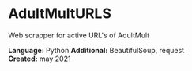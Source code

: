 # AdultMultURLS  

Web scrapper for active URL's of AdultMult  
  
**Language:** Python
**Additional:** BeautifulSoup, request    
**Created:** may 2021  
  
